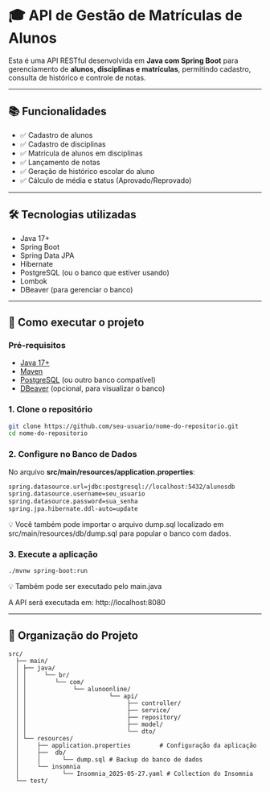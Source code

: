 # 🎓 API de Gestão de Matrículas de Alunos

Esta é uma API RESTful desenvolvida em **Java com Spring Boot** para gerenciamento de **alunos, disciplinas e matrículas**, permitindo cadastro, consulta de histórico e controle de notas.

---

## 📚 Funcionalidades

- ✅ Cadastro de alunos
- ✅ Cadastro de disciplinas
- ✅ Matrícula de alunos em disciplinas
- ✅ Lançamento de notas
- ✅ Geração de histórico escolar do aluno
- ✅ Cálculo de média e status (Aprovado/Reprovado)

---

## 🛠️ Tecnologias utilizadas

- Java 17+
- Spring Boot
- Spring Data JPA
- Hibernate
- PostgreSQL (ou o banco que estiver usando)
- Lombok
- DBeaver (para gerenciar o banco)

---

## 🚀 Como executar o projeto

### Pré-requisitos

- [Java 17+](https://www.oracle.com/java/technologies/javase/jdk17-archive-downloads.html)
- [Maven](https://maven.apache.org/)
- [PostgreSQL](https://www.postgresql.org/) (ou outro banco compatível)
- [DBeaver](https://dbeaver.io/) (opcional, para visualizar o banco)

### 1. Clone o repositório

```bash
git clone https://github.com/seu-usuario/nome-do-repositorio.git
cd nome-do-repositorio
```

### 2. Configure no Banco de Dados

No arquivo **src/main/resources/application.properties**:

```bash
spring.datasource.url=jdbc:postgresql://localhost:5432/alunosdb
spring.datasource.username=seu_usuario
spring.datasource.password=sua_senha
spring.jpa.hibernate.ddl-auto=update
```

💡 Você também pode importar o arquivo dump.sql localizado em src/main/resources/db/dump.sql para popular o banco com dados.

### 3. Execute a aplicação

```bash
./mvnw spring-boot:run
```

💡 Também pode ser executado pelo main.java

A API será executada em: http://localhost:8080

---

## 🧠 Organização do Projeto

<pre><code>src/
  ├── main/ 
  │ ├── java/ 
  │ │     └── br/ 
  │ │        └── com/ 
  │ │             └── alunoonline/ 
  │ │                       └── api/ 
  │ │                            ├── controller/ 
  │ │                            ├── service/
  │ │                            ├── repository/ 
  │ │                            ├── model/  
  │ │                            └── dto/ 
  │ └── resources/ 
  │     ├── application.properties        # Configuração da aplicação 
  │     ├──  db/ 
  │     │      └── dump.sql # Backup do banco de dados
  │     └── insomnia
  │            └── Insomnia_2025-05-27.yaml # Collection do Insomnia
  └── test/ </code></pre>
